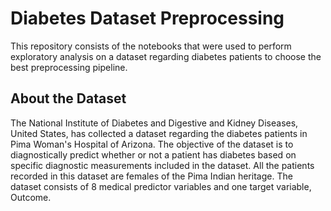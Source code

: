# Diabetes Dataset Preprocessing

This repository consists of the notebooks that were used to perform exploratory analysis on a dataset regarding diabetes patients to choose the best preprocessing pipeline. 

## About the Dataset

The National Institute of Diabetes and Digestive and Kidney Diseases, United States, has collected a dataset regarding the diabetes patients in Pima Woman's Hospital of Arizona. The objective of the dataset is to diagnostically predict whether or not a patient has diabetes based on specific diagnostic measurements included in the dataset. All the patients recorded in this dataset are females of the Pima Indian heritage. The dataset consists of 8 medical predictor variables and one target variable, Outcome.
